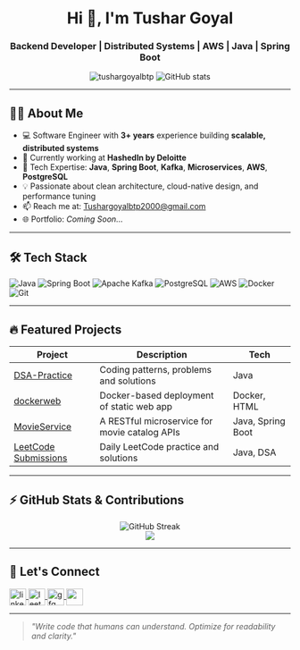 <h1 align="center">Hi 👋, I'm Tushar Goyal</h1>
<h3 align="center">Backend Developer | Distributed Systems | AWS | Java | Spring Boot</h3>

<p align="center">
  <img src="https://komarev.com/ghpvc/?username=tushargoyalbtp&label=Profile%20views&color=0e75b6&style=flat" alt="tushargoyalbtp" />
  <img src="https://github-readme-stats.vercel.app/api?username=tushargoyalbtp&show_icons=true&theme=radical" alt="GitHub stats" />
</p>

---

## 👨‍💻 About Me

- 💻 Software Engineer with **3+ years** experience building **scalable, distributed systems**
- 🏢 Currently working at **HashedIn by Deloitte**
- 🔧 Tech Expertise: **Java**, **Spring Boot**, **Kafka**, **Microservices**, **AWS**, **PostgreSQL**
- 💡 Passionate about clean architecture, cloud-native design, and performance tuning
- 📫 Reach me at: [Tushargoyalbtp2000@gmail.com](mailto:Tushargoyalbtp2000@gmail.com)
- 🌐 Portfolio: _Coming Soon..._

---

## 🛠️ Tech Stack

![Java](https://img.shields.io/badge/Java-ED8B00?style=for-the-badge&logo=java)
![Spring Boot](https://img.shields.io/badge/Spring_Boot-6DB33F?style=for-the-badge&logo=springboot)
![Apache Kafka](https://img.shields.io/badge/Kafka-231F20?style=for-the-badge&logo=apachekafka)
![PostgreSQL](https://img.shields.io/badge/PostgreSQL-316192?style=for-the-badge&logo=postgresql)
![AWS](https://img.shields.io/badge/AWS-FF9900?style=for-the-badge&logo=amazonaws)
![Docker](https://img.shields.io/badge/Docker-2496ED?style=for-the-badge&logo=docker)
![Git](https://img.shields.io/badge/Git-F05032?style=for-the-badge&logo=git)

---

## 🔥 Featured Projects

| Project | Description | Tech |
|--------|-------------|------|
| [DSA-Practice](https://github.com/tushargoyalbtp/DSA-Practice) | Coding patterns, problems and solutions | Java |
| [dockerweb](https://github.com/tushargoyalbtp/dockerweb) | Docker-based deployment of static web app | Docker, HTML |
| [MovieService](https://github.com/tushargoyalbtp/MovieService) | A RESTful microservice for movie catalog APIs | Java, Spring Boot |
| [LeetCode Submissions](https://github.com/tushargoyalbtp/leetcode_submissions) | Daily LeetCode practice and solutions | Java, DSA |

---

## ⚡ GitHub Stats & Contributions

<p align="center">
  <img src="https://github-readme-streak-stats.herokuapp.com/?user=tushargoyalbtp&theme=radical" alt="GitHub Streak" />
  <br/>
  <img src="https://github-readme-stats.vercel.app/api/top-langs/?username=tushargoyalbtp&layout=compact&theme=radical" />
</p>

---

## 🤝 Let's Connect

<p align="left">
  <a href="https://www.linkedin.com/in/tushar-goyal2000" target="blank">
    <img align="center" src="https://cdn-icons-png.flaticon.com/512/174/174857.png" alt="linkedin" height="30" width="30" />
  </a>
  <a href="https://leetcode.com/tushar_G13" target="blank">
    <img align="center" src="https://upload.wikimedia.org/wikipedia/commons/1/19/LeetCode_logo_black.png" alt="leetcode" height="30" width="30" />
  </a>
  <a href="https://auth.geeksforgeeks.org/user/tushargoyal3/" target="blank">
    <img align="center" src="https://upload.wikimedia.org/wikipedia/commons/4/43/GeeksforGeeks.svg" alt="gfg" height="30" width="30" />
  </a>
  <a href="mailto:Tushargoyalbtp2000@gmail.com">
    <img align="center" src="https://cdn-icons-png.flaticon.com/512/732/732200.png" height="30" width="30" />
  </a>
</p>

---

> *"Write code that humans can understand. Optimize for readability and clarity."*

